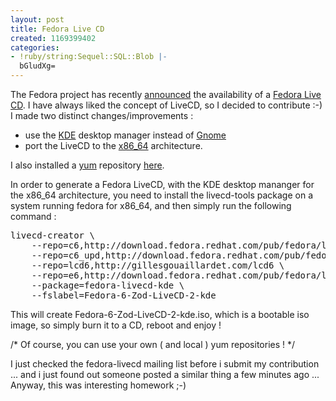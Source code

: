 ```yaml
---
layout: post
title: Fedora Live CD
created: 1169399402
categories:
- !ruby/string:Sequel::SQL::Blob |-
  bGludXg=
---
```

The Fedora project has recently <a href="https://www.redhat.com/archives/fedora-announce-list/2006-December/msg00006.html">announced</a> the availability of a <a href="http://fedoraproject.org/wiki/FedoraLiveCD">Fedora Live CD</a>.
I have always liked the concept of LiveCD, so I decided to contribute :-)<!--break-->
I made two distinct changes/improvements :
- use the <a href="http://www.kde.org">KDE</a> desktop manager instead of <a href="http://www.gnome.org">Gnome</a>
- port the LiveCD to the <a href="http://en.wikipedia.org/wiki/EM64T">x86_64</a> architecture.

I also installed a <a href="http://fedoraproject.org/wiki/Tools/yum">yum</a> repository <a href="http://gillesgouaillardet.com/lcd6">here</a>.

In order to generate a Fedora LiveCD, with the KDE desktop mananger for the x86_64 architecture, you need to install the livecd-tools package on a system running fedora for x86_64, and then simply run the following command :
<pre>
livecd-creator \ 
    --repo=c6,http://download.fedora.redhat.com/pub/fedora/linux/core/6/x86_64/os/ \
    --repo=c6_upd,http://download.fedora.redhat.com/pub/fedora/linux/core/updates/6/x86_64/ \
    --repo=lcd6,http://gillesgouaillardet.com/lcd6 \
    --repo=e6,http://download.fedora.redhat.com/pub/fedora/linux/extras/6/x86_64/ \
    --package=fedora-livecd-kde \
    --fslabel=Fedora-6-Zod-LiveCD-2-kde 
</pre>

This will create Fedora-6-Zod-LiveCD-2-kde.iso, which is a bootable iso image,
so simply burn it to a CD, reboot and enjoy !

/* Of course, you can use your own ( and local ) yum repositories ! */

I just checked the fedora-livecd mailing list before i submit my contribution ... and i just found out someone posted a similar thing a few minutes ago ...
Anyway, this was interesting homework ;-)
